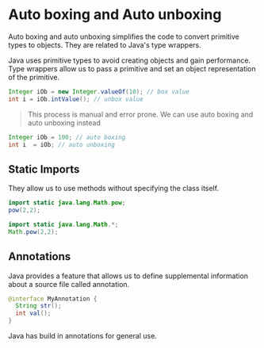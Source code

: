 # Auto boxing and Auto unboxing

Auto boxing and auto unboxing simplifies the code to convert primitive types to
objects. They are related to Java's type wrappers.

Java uses primitive types to avoid creating objects and gain performance. Type
wrappers allow us to pass a primitive and set an object representation of the
primitive.

```java
Integer iOb = new Integer.valueOf(10); // box value
int i = iOb.intValue(); // unbox value
```

> This process is manual and error prone. We can use auto boxing and auto
> unboxing instead

```java
Integer iOb = 100; // auto boxing
int i  = iOb; // auto unboxing
```

## Static Imports

They allow us to use methods without specifying the class itself.

```java
import static java.lang.Math.pow;
pow(2,2);

import static java.lang.Math.*;
Math.pow(2,2);
```

## Annotations

Java provides a feature that allows us to define supplemental information about
a source file called annotation.

```java
@interface MyAnnotation {
  String str();
  int val();
}
```

Java has build in annotations for general use.
